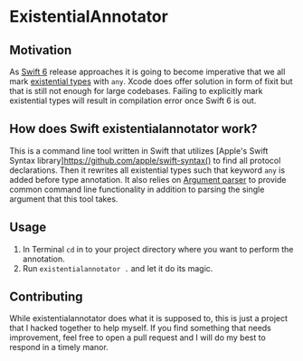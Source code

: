 # ExistentialAnnotator
## Motivation

As [Swift 6](https://forums.swift.org/t/on-the-road-to-swift-6/32862) release approaches it is going to become imperative that we all mark [existential types](https://github.com/apple/swift-evolution/blob/main/proposals/0335-existential-any.md) with `any`. Xcode does offer solution in form of fixit but that is still not enough for large codebases. Failing to explicitly mark existential types will result in compilation error once Swift 6 is out.

## How does Swift existentialannotator work?

This is a command line tool written in Swift that utilizes [Apple's Swift Syntax library]https://github.com/apple/swift-syntax() to find all protocol declarations. Then it rewrites all
 existential types such that keyword `any` is added before type annotation. It also relies on [Argument parser](https://github.com/apple/swift-argument-parser) to provide common command line functionality in addition to parsing the single argument that this tool takes.

## Usage

1. In Terminal `cd`  in to your project directory where you want to perform the annotation.
2. Run `existentialannotator .` and let it do its magic.

## Contributing

While existentialannotator does what it is supposed to, this is just a project that I hacked together to help myself. If you find something that needs improvement, feel free to open a pull request and I will do my best to respond in a timely manor.
